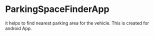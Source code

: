# ParkingSpaceFinderApp
it helps to find nearest parking area for the vehicle. This is created for android App.
